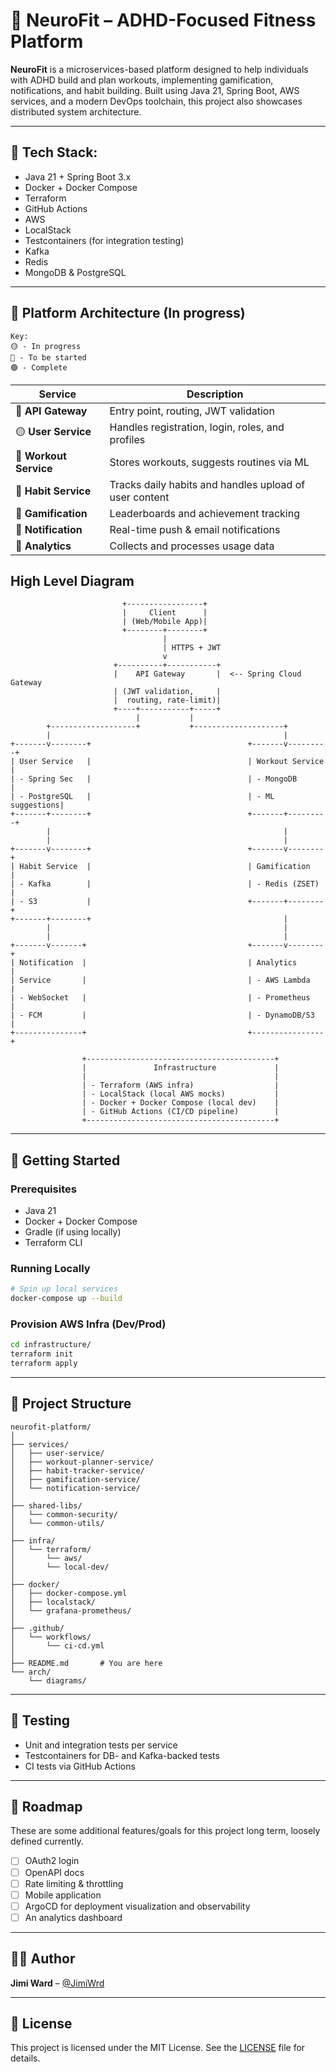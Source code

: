 # 🧠 NeuroFit – ADHD-Focused Fitness Platform

**NeuroFit** is a microservices-based platform designed to help individuals with ADHD build and plan workouts, implementing gamification, notifications, and habit building. 
Built using Java 21, Spring Boot, AWS services, and a modern DevOps toolchain, this project also showcases distributed system architecture.

---

## 🧰 Tech Stack:

- Java 21 + Spring Boot 3.x
- Docker + Docker Compose
- Terraform
- GitHub Actions
- AWS
- LocalStack
- Testcontainers (for integration testing)
- Kafka
- Redis
- MongoDB & PostgreSQL

---

## 🧱 Platform Architecture (In progress)

```
Key:
🟡 - In progress
🔴 - To be started
🟢 - Complete
```

| Service              | Description |
|----------------------|-------------|
|🔴 **API Gateway**      | Entry point, routing, JWT validation|
|🟡 **User Service**     | Handles registration, login, roles, and profiles|
|🔴 **Workout Service**  | Stores workouts, suggests routines via ML|
|🔴 **Habit Service**    | Tracks daily habits and handles upload of user content|
|🔴 **Gamification**     | Leaderboards and achievement tracking|
|🔴 **Notification**     | Real-time push & email notifications|
|🔴 **Analytics**        | Collects and processes usage data |

## High Level Diagram

```
                         +-----------------+
                         |     Client      |
                         | (Web/Mobile App)|
                         +--------+--------+
                                  |
                                  | HTTPS + JWT
                                  v
                       +----------+-----------+
                       |    API Gateway       |  <-- Spring Cloud Gateway
                       | (JWT validation,     |
                       |  routing, rate-limit)|
                       +----+-----------+-----+
                            |           |
        +-------------------+           +--------------------+
        |                                                    |
+-------v--------+                                   +-------v---------+
| User Service   |                                   | Workout Service |
| - Spring Sec   |                                   | - MongoDB       |
| - PostgreSQL   |                                   | - ML suggestions|
+-------+--------+                                   +-------+---------+
        |                                                    |
        |                                                    |
+-------v--------+                                   +-------v--------+
| Habit Service  |                                   | Gamification   |
| - Kafka        |                                   | - Redis (ZSET) |
| - S3           |                                   +-------+--------+
+-------+--------+                                           |
        |                                                    |
        |                                                    |
+-------v-------+                                    +-------v--------+
| Notification  |                                    | Analytics      |
| Service       |                                    | - AWS Lambda   |
| - WebSocket   |                                    | - Prometheus   |
| - FCM         |                                    | - DynamoDB/S3  |
+---------------+                                    +----------------+

                +------------------------------------------+
                |               Infrastructure             |
                |                                          |
                | - Terraform (AWS infra)                  |
                | - LocalStack (local AWS mocks)           |
                | - Docker + Docker Compose (local dev)    |
                | - GitHub Actions (CI/CD pipeline)        |
                +------------------------------------------+

```

---

## 🚀 Getting Started

### Prerequisites
- Java 21
- Docker + Docker Compose
- Gradle (if using locally)
- Terraform CLI

### Running Locally
```bash
# Spin up local services
docker-compose up --build
````

### Provision AWS Infra (Dev/Prod)

```bash
cd infrastructure/
terraform init
terraform apply
```

---

## 📂 Project Structure

```plaintext
neurofit-platform/
│
├── services/
│   ├── user-service/
│   ├── workout-planner-service/
│   ├── habit-tracker-service/
│   ├── gamification-service/
│   └── notification-service/
│
├── shared-libs/
│   └── common-security/
│   └── common-utils/
│
├── infra/
│   └── terraform/
│       └── aws/
│       └── local-dev/
│
├── docker/
│   ├── docker-compose.yml
│   ├── localstack/
│   └── grafana-prometheus/
│
├── .github/
│   └── workflows/
│       └── ci-cd.yml
│
├── README.md       # You are here
└── arch/
    └── diagrams/

```

---

## 🧪 Testing

* Unit and integration tests per service
* Testcontainers for DB- and Kafka-backed tests
* CI tests via GitHub Actions

---

## 🧭 Roadmap

These are some additional features/goals for this project long term, loosely defined currently.

* [ ] OAuth2 login
* [ ] OpenAPI docs
* [ ] Rate limiting & throttling
* [ ] Mobile application
* [ ] ArgoCD for deployment visualization and observability
* [ ] An analytics dashboard

---

## 🧑‍💻 Author

**Jimi Ward** – [@JimiWrd](https://github.com/JimiWrd)

---

## 📝 License

This project is licensed under the MIT License. See the [LICENSE](./LICENSE) file for details.
